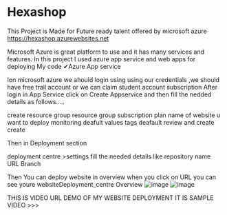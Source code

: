 # Hexashop

This Project is Made for Future ready talent offered by microsoft azure https://hexashop.azurewebsites.net

Microsoft Azure is great platform to use and it has many services and features. In this project I used azure app service and web apps for deploying My code ✔Azure App service

Ion microsoft azure we ahould login using using our credentials ,we should have free trail account or we can claim student account subscription After login in App Service click on Create Appservice and then fill the nedded details as follows.....

create resource group resource group subscription plan name of website u want to deploy monitoring deafult values tags deafault review and create create

Then in Deployment section

deployment centre >settings fill the needed details like repository name URL Branch

Then You can deploy website in overview when you click on URL you can see youre websiteDeployment_centre Overview
![image](https://user-images.githubusercontent.com/79130948/151946170-91da31b9-4919-4a6d-b2d6-0d63d0f477f9.png)
![image](https://user-images.githubusercontent.com/79130948/151946347-829ea369-1d1c-4b5e-a744-2f7f451bc9f3.png)


THIS IS VIDEO URL DEMO OF MY WEBSITE DEPLOYMENT IT IS SAMPLE VIDEO >>>
